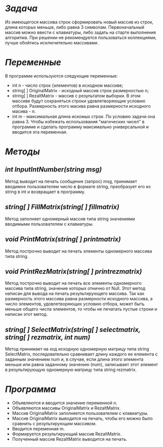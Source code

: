# ***Задача***
Из имеющегося массива строк сформировать новый массив из строк, длина которых меньше, либо равна 3 символам. Первоначальный массив можно ввести с клавиатуры, либо задать на старте выполнения алгоритма. При решении не рекомендуется пользоваться коллекциями, лучше обойтись исключительно массивами.
# ***Переменные***
В программе используются следующие переменные:
* int n - число строк (элементов) в исходном массиве;
* string[ ] OriginalMatrix - исходный массив строк размерностью n;
* string[ ] RezaltMatrix - массив с результатом выборки. В этом массиве будут сохраняться строки удовлетворяющие условию отбора. Размерность этого масива равна размерности исходного масива - n.
* int m - максимальная длина искомых строк. По условию задачи она равна 3. Чтобы избежать использования "магических чисел" в программе и сделать программу максимально универсальной и вводится эта переменная.
# ***Методы***
## *int InputIntNumber(string msg)*
Метод выводит на печать сообщение (запрос) msg, принимает вводимое пользователем число в формате string, преобразует его из string в int и возвращает в программу.
 ## *string[ ] FillMatrix(string[ ] fillmatrix)*
Метод заполняет одномерный массив типа string значениями вводимыми пользователем с клавиатуры.
## *void PrintMatrix(string[ ] printmatrix)*
Метод построчно выводит на печать элементы одномерного массива типа string.
## *void PrintRezMatrix(string[ ] printrezmatrix)*
Метод построчно выводит на печать все элементы одномерного массива типа string, значение которых отнично от Null. Этот метод написан для вывода на печать результирующего массива. Так как размерность этого массива равна размерности исходного массива, а число элементов, удовлетворяющих условию отбора, может быть меньше общего числа элементов, то чтобы не печатать пустые строки и написан этот метод.
## *string[ ] SelectMatrix(string[ ] selectmatrix, string[ ] rezmatrix, int num)*
Метод принимает на ход исходную одномерную матрицу типа string SelectMatrix, последовательно сравнивает длину каждого ее елемента с заданным значением num и, в случае, если длина этого элемента меньше или равна заданному значению (num), записывает этот элемент в результирующую одномерную матрицу типа string rezmatrix.
# ***Программа***
* Объявляются и вводится значение переменной n.
* Объявляются массивы OriginalMatrix и RezaltMatrix.
* Массив OriginalMatrix заполняется пользователем с клавиатуры.
* Массив OriginalMatrix выводится на печать, чтобы его можно было сравнить с результирующим массивом.
* Вводится переменная m.
* Формируется результирующий массив RezaltMatrix.
* Полученный массив RezaltMatrix выводится на печать.